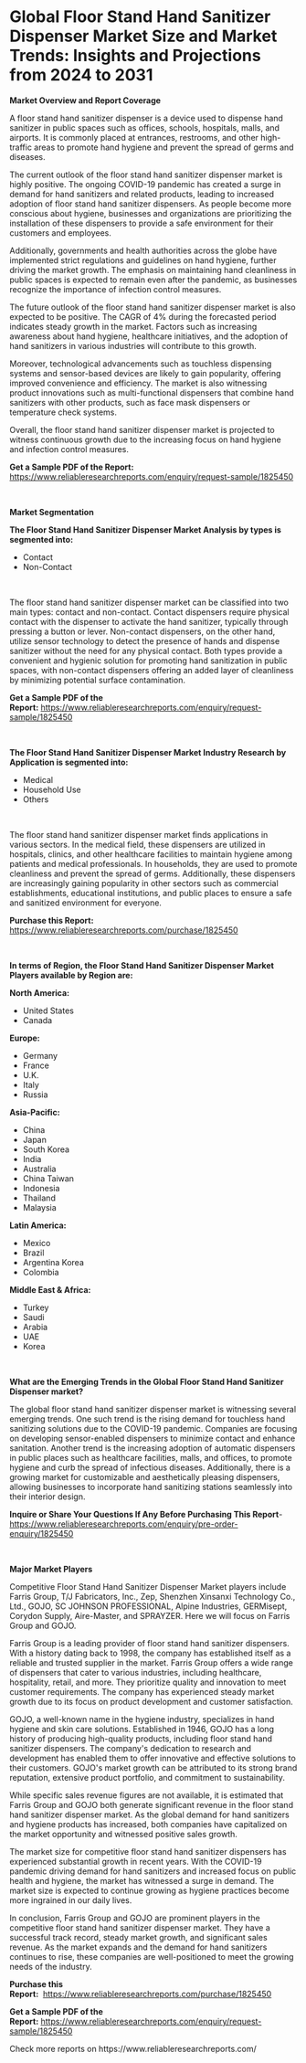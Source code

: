 <p><h1>Global Floor Stand Hand Sanitizer Dispenser Market Size and Market Trends: Insights and Projections from 2024 to 2031</h1></p><p><strong>Market Overview and Report Coverage</strong></p>
<p><p>A floor stand hand sanitizer dispenser is a device used to dispense hand sanitizer in public spaces such as offices, schools, hospitals, malls, and airports. It is commonly placed at entrances, restrooms, and other high-traffic areas to promote hand hygiene and prevent the spread of germs and diseases.</p><p>The current outlook of the floor stand hand sanitizer dispenser market is highly positive. The ongoing COVID-19 pandemic has created a surge in demand for hand sanitizers and related products, leading to increased adoption of floor stand hand sanitizer dispensers. As people become more conscious about hygiene, businesses and organizations are prioritizing the installation of these dispensers to provide a safe environment for their customers and employees.</p><p>Additionally, governments and health authorities across the globe have implemented strict regulations and guidelines on hand hygiene, further driving the market growth. The emphasis on maintaining hand cleanliness in public spaces is expected to remain even after the pandemic, as businesses recognize the importance of infection control measures.</p><p>The future outlook of the floor stand hand sanitizer dispenser market is also expected to be positive. The CAGR of 4% during the forecasted period indicates steady growth in the market. Factors such as increasing awareness about hand hygiene, healthcare initiatives, and the adoption of hand sanitizers in various industries will contribute to this growth.</p><p>Moreover, technological advancements such as touchless dispensing systems and sensor-based devices are likely to gain popularity, offering improved convenience and efficiency. The market is also witnessing product innovations such as multi-functional dispensers that combine hand sanitizers with other products, such as face mask dispensers or temperature check systems.</p><p>Overall, the floor stand hand sanitizer dispenser market is projected to witness continuous growth due to the increasing focus on hand hygiene and infection control measures.</p></p>
<p><strong>Get a Sample PDF of the Report:</strong> <a href="https://www.reliableresearchreports.com/enquiry/request-sample/1825450">https://www.reliableresearchreports.com/enquiry/request-sample/1825450</a></p>
<p>&nbsp;</p>
<p><strong>Market Segmentation</strong></p>
<p><strong>The Floor Stand Hand Sanitizer Dispenser Market Analysis by types is segmented into:</strong></p>
<p><ul><li>Contact</li><li>Non-Contact</li></ul></p>
<p>&nbsp;</p>
<p><p>The floor stand hand sanitizer dispenser market can be classified into two main types: contact and non-contact. Contact dispensers require physical contact with the dispenser to activate the hand sanitizer, typically through pressing a button or lever. Non-contact dispensers, on the other hand, utilize sensor technology to detect the presence of hands and dispense sanitizer without the need for any physical contact. Both types provide a convenient and hygienic solution for promoting hand sanitization in public spaces, with non-contact dispensers offering an added layer of cleanliness by minimizing potential surface contamination.</p></p>
<p><strong>Get a Sample PDF of the Report:</strong>&nbsp;<a href="https://www.reliableresearchreports.com/enquiry/request-sample/1825450">https://www.reliableresearchreports.com/enquiry/request-sample/1825450</a></p>
<p>&nbsp;</p>
<p><strong>The Floor Stand Hand Sanitizer Dispenser Market Industry Research by Application is segmented into:</strong></p>
<p><ul><li>Medical</li><li>Household Use</li><li>Others</li></ul></p>
<p>&nbsp;</p>
<p><p>The floor stand hand sanitizer dispenser market finds applications in various sectors. In the medical field, these dispensers are utilized in hospitals, clinics, and other healthcare facilities to maintain hygiene among patients and medical professionals. In households, they are used to promote cleanliness and prevent the spread of germs. Additionally, these dispensers are increasingly gaining popularity in other sectors such as commercial establishments, educational institutions, and public places to ensure a safe and sanitized environment for everyone.</p></p>
<p><strong>Purchase this Report:</strong>&nbsp; <a href="https://www.reliableresearchreports.com/purchase/1825450">https://www.reliableresearchreports.com/purchase/1825450</a></p>
<p>&nbsp;</p>
<p><strong>In terms of Region, the Floor Stand Hand Sanitizer Dispenser Market Players available by Region are:</strong></p>
<p>
    <p> <strong> North America: </strong>
        <ul>
            <li>United States</li>
            <li>Canada</li>
        </ul>
        </p> 
    <p> <strong> Europe: </strong>
        <ul>
            <li>Germany</li>
            <li>France</li>
            <li>U.K.</li>
            <li>Italy</li>
            <li>Russia</li>
        </ul>
        </p> 
    <p> <strong> Asia-Pacific: </strong>
        <ul>
            <li>China</li>
            <li>Japan</li>
            <li>South Korea</li>
            <li>India</li>
            <li>Australia</li>
            <li>China Taiwan</li>
            <li>Indonesia</li>
            <li>Thailand</li>
            <li>Malaysia</li>
        </ul>
        </p> 
    <p> <strong> Latin America: </strong>
        <ul>
            <li>Mexico</li>
            <li>Brazil</li>
            <li>Argentina Korea</li>
            <li>Colombia</li>
        </ul>
        </p> 
    <p> <strong> Middle East & Africa: </strong>
        <ul>
            <li>Turkey</li>
            <li>Saudi</li>
            <li>Arabia</li>
            <li>UAE</li>
            <li>Korea</li>
        </ul>
    </p>
    </p>
<p>&nbsp;</p>
<p><strong>What are the Emerging Trends in the Global Floor Stand Hand Sanitizer Dispenser market?</strong></p>
<p><p>The global floor stand hand sanitizer dispenser market is witnessing several emerging trends. One such trend is the rising demand for touchless hand sanitizing solutions due to the COVID-19 pandemic. Companies are focusing on developing sensor-enabled dispensers to minimize contact and enhance sanitation. Another trend is the increasing adoption of automatic dispensers in public places such as healthcare facilities, malls, and offices, to promote hygiene and curb the spread of infectious diseases. Additionally, there is a growing market for customizable and aesthetically pleasing dispensers, allowing businesses to incorporate hand sanitizing stations seamlessly into their interior design.</p></p>
<p><strong>Inquire or Share Your Questions If Any Before Purchasing This Report</strong>- <a href="https://www.reliableresearchreports.com/enquiry/pre-order-enquiry/1825450">https://www.reliableresearchreports.com/enquiry/pre-order-enquiry/1825450</a></p>
<p>&nbsp;</p>
<p><strong>Major Market Players</strong></p>
<p><p>Competitive Floor Stand Hand Sanitizer Dispenser Market players include Farris Group, T/J Fabricators, Inc., Zep, Shenzhen Xinsanxi Technology Co., Ltd., GOJO, SC JOHNSON PROFESSIONAL, Alpine Industries, GERMisept, Corydon Supply, Aire-Master, and SPRAYZER. Here we will focus on Farris Group and GOJO.</p><p>Farris Group is a leading provider of floor stand hand sanitizer dispensers. With a history dating back to 1998, the company has established itself as a reliable and trusted supplier in the market. Farris Group offers a wide range of dispensers that cater to various industries, including healthcare, hospitality, retail, and more. They prioritize quality and innovation to meet customer requirements. The company has experienced steady market growth due to its focus on product development and customer satisfaction.</p><p>GOJO, a well-known name in the hygiene industry, specializes in hand hygiene and skin care solutions. Established in 1946, GOJO has a long history of producing high-quality products, including floor stand hand sanitizer dispensers. The company's dedication to research and development has enabled them to offer innovative and effective solutions to their customers. GOJO's market growth can be attributed to its strong brand reputation, extensive product portfolio, and commitment to sustainability.</p><p>While specific sales revenue figures are not available, it is estimated that Farris Group and GOJO both generate significant revenue in the floor stand hand sanitizer dispenser market. As the global demand for hand sanitizers and hygiene products has increased, both companies have capitalized on the market opportunity and witnessed positive sales growth.</p><p>The market size for competitive floor stand hand sanitizer dispensers has experienced substantial growth in recent years. With the COVID-19 pandemic driving demand for hand sanitizers and increased focus on public health and hygiene, the market has witnessed a surge in demand. The market size is expected to continue growing as hygiene practices become more ingrained in our daily lives.</p><p>In conclusion, Farris Group and GOJO are prominent players in the competitive floor stand hand sanitizer dispenser market. They have a successful track record, steady market growth, and significant sales revenue. As the market expands and the demand for hand sanitizers continues to rise, these companies are well-positioned to meet the growing needs of the industry.</p></p>
<p><strong>Purchase this Report:</strong>&nbsp;&nbsp;<a href="https://www.reliableresearchreports.com/purchase/1825450">https://www.reliableresearchreports.com/purchase/1825450</a></p>
<p></p>
<p><strong>Get a Sample PDF of the Report:</strong>&nbsp;<a href="https://www.reliableresearchreports.com/enquiry/request-sample/1825450">https://www.reliableresearchreports.com/enquiry/request-sample/1825450</a></p>
<p>Check more reports on https://www.reliableresearchreports.com/</p>